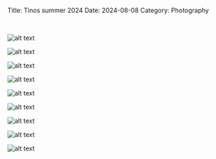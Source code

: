 Title: Tinos summer 2024
Date: 2024-08-08
Category: Photography

<br>

![alt text]({attach}images/tinos_summer_2024/DSC_2702_edited.jpg)

![alt text]({attach}images/tinos_summer_2024/DSC_2474.JPG)

![alt text]({attach}images/tinos_summer_2024/DSC_2481.JPG) 

![alt text]({attach}images/tinos_summer_2024/DSC_2840_edited.jpg) 

![alt text]({attach}images/tinos_summer_2024/DSC_2649_edited.jpg) 

![alt text]({attach}images/tinos_summer_2024/DSC_2718_edited.jpg) 

![alt text]({attach}images/tinos_summer_2024/DSC_2815_edited2.jpg) 

![alt text]({attach}images/tinos_summer_2024/tinos_night_sky_1.jpg) 

![alt text]({attach}images/tinos_summer_2024/tinos_sky_2.jpg)



